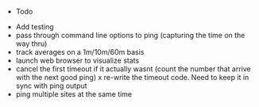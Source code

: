 * Todo

- Add testing
- pass through command line options to ping (capturing the time on the way thru)
- track averages on a 1m/10m/60m basis
- launch web browser to visualize stats
- cancel the first timeout if it actually wasnt (count the number that arrive with the next good ping)
x re-write the timeout code. Need to keep it in sync with ping output
- ping multiple sites at the same time